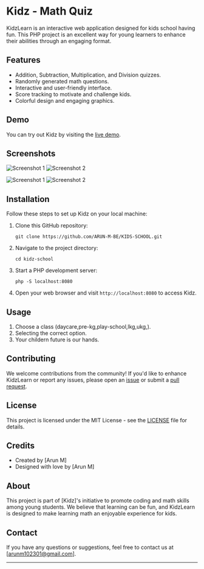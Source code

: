 # Kidz - Math Quiz

KidzLearn is an interactive web application designed for kids school having fun. This PHP project is an excellent way for young learners to enhance their abilities through an engaging  format.

## Features

- Addition, Subtraction, Multiplication, and Division quizzes.
- Randomly generated math questions.
- Interactive and user-friendly interface.
- Score tracking to motivate and challenge kids.
- Colorful design and engaging graphics.

## Demo

You can try out Kidz by visiting the [live demo](https://jofinity.com/appletreeschool/home/).

## Screenshots

![Screenshot 1](screenshots/screenshot1.png)
![Screenshot 2](screenshots/screenshot2.png)

![Screenshot 1](screenshots/screenshot1.png)
![Screenshot 2](screenshots/screenshot2.png)

## Installation

Follow these steps to set up Kidz on your local machine:

1. Clone this GitHub repository:

   ```
   git clone https://github.com/ARUN-M-BE/KIDS-SCHOOL.git
   ```

2. Navigate to the project directory:

   ```
   cd kidz-school
   ```

3. Start a PHP development server:

   ```
   php -S localhost:8080
   ```

4. Open your web browser and visit `http://localhost:8080` to access Kidz.

## Usage

1. Choose a class (daycare,pre-kg,play-school,lkg,ukg,).
2. Selecting the correct option.
3. Your childern future is our hands.

## Contributing

We welcome contributions from the community! If you'd like to enhance KidzLearn or report any issues, please open an [issue](https://github.com/yourusername/kidzlearn-math-quiz/issues) or submit a [pull request](https://github.com/ARUN-M-BE/KIDS-SCHOOL/pulls).

## License

This project is licensed under the MIT License - see the [LICENSE](LICENSE) file for details.

## Credits

- Created by [Arun M]
- Designed with love by [Arun M]

## About

This project is part of [Kidz]'s initiative to promote coding and math skills among young students. We believe that learning can be fun, and KidzLearn is designed to make learning math an enjoyable experience for kids.

## Contact

If you have any questions or suggestions, feel free to contact us at [arunm102301@gmail.com].

---
